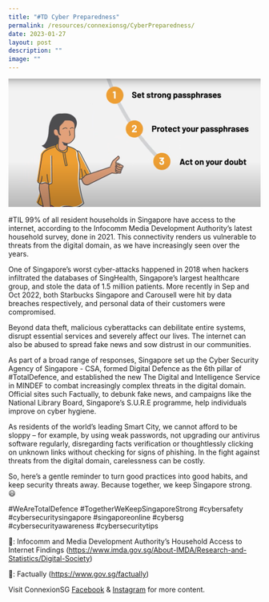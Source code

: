```yaml
---
title: "#TD Cyber Preparedness"
permalink: /resources/connexionsg/CyberPreparedness/
date: 2023-01-27
layout: post
description: ""
image: ""
---
```


![](/images/connexionsg/2023/327261833_1309890766456794_7415293439611869002_n.png)

#TIL 99% of all resident households in Singapore have access to the internet, according to the Infocomm Media Development Authority’s latest household survey, done in 2021. This connectivity renders us vulnerable to threats from the digital domain, as we have increasingly seen over the years.

One of Singapore’s worst cyber-attacks happened in 2018 when hackers infiltrated the databases of SingHealth, Singapore’s largest healthcare group, and stole the data of 1.5 million patients. More recently in Sep and Oct 2022, both Starbucks Singapore and Carousell were hit by data breaches respectively, and personal data of their customers were compromised.

Beyond data theft, malicious cyberattacks can debilitate entire systems, disrupt essential services and severely affect our lives. The internet can also be abused to spread fake news and sow distrust in our communities.

As part of a broad range of responses, Singapore set up the Cyber Security Agency of Singapore - CSA, formed Digital Defence as the 6th pillar of #TotalDefence, and established the new The Digital and Intelligence Service in MINDEF to combat increasingly complex threats in the digital domain. Official sites such Factually, to debunk fake news, and campaigns like the National Library Board, Singapore’s S.U.R.E programme, help individuals improve on cyber hygiene.

As residents of the world’s leading Smart City, we cannot afford to be sloppy – for example, by using weak passwords, not upgrading our antivirus software regularly, disregarding facts verification or thoughtlessly clicking on unknown links without checking for signs of phishing. In the fight against threats from the digital domain, carelessness can be costly.

So, here’s a gentle reminder to turn good practices into good habits, and keep security threats away. Because together, we keep Singapore strong. 😃

#WeAreTotalDefence #TogetherWeKeepSingaporeStrong #cybersafety #cybersecuritysingapore #singaporeonline #cybersg #cybersecurityawareness #cybersecuritytips 

🔗: Infocomm and Media Development Authority’s Household Access to Internet Findings (https://www.imda.gov.sg/About-IMDA/Research-and-Statistics/Digital-Society)

🔗: Factually (https://www.gov.sg/factually)

Visit ConnexionSG [Facebook](https://www.facebook.com/ConnexionSG) & [Instagram](https://www.instagram.com/connexionsg/) for more content.
